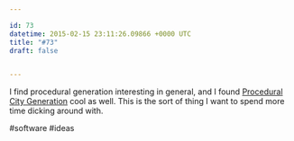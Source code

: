```yaml
---

id: 73
datetime: 2015-02-15 23:11:26.09866 +0000 UTC
title: "#73"
draft: false


---
```


I find procedural generation interesting in general, and I found [Procedural City Generation](http://tmwhere.com/city_generation.html) cool as well. This is the sort of thing I want to spend more time dicking around with.

#software #ideas

